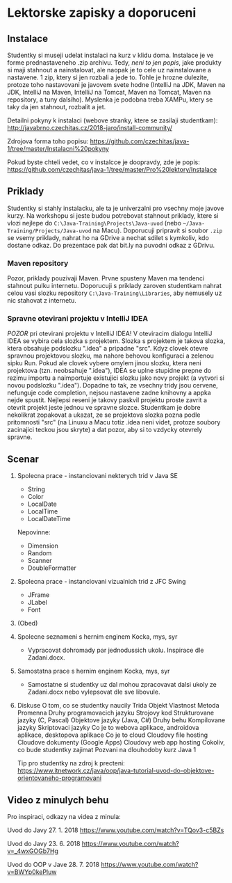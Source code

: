 Lektorske zapisky a doporuceni
==============================

Instalace
---------

Studentky si museji udelat instalaci na kurz v klidu doma. Instalace je ve forme prednastaveneho .zip archivu. Tedy, *neni to jen popis*, jake produkty si maji stahnout a nainstalovat, ale naopak je to cele uz nainstalovane a nastavene. 1 zip, ktery si jen rozbali a jede to. Tohle je hrozne dulezite, protoze toho nastavovani je javovem svete hodne (IntelliJ na JDK, Maven na JDK, IntelliJ na Maven, IntelliJ na Tomcat, Maven na Tomcat, Maven na repository, a tuny dalsiho).
Myslenka je podobna treba XAMPu, ktery se taky da jen stahnout, rozbalit a jet.

Detailni pokyny k instalaci (webove stranky, ktere se zasilaji studentkam):
http://javabrno.czechitas.cz/2018-jaro/install-community/

Zdrojova forma toho popisu:
https://github.com/czechitas/java-1/tree/master/Instalacni%20pokyny

Pokud byste chteli vedet, co v instalcce je doopravdy, zde je popis:
https://github.com/czechitas/java-1/tree/master/Pro%20lektory/Instalace



Priklady
--------

Studentky si stahly instalacku, ale ta je univerzalni pro vsechny moje javove kurzy.
Na workshopu si jeste budou potrebovat stahnout priklady, ktere si vlozi nejlepe do `C:\Java-Training\Projects\Java-uvod` (nebo `~/Java-Training/Projects/Java-uvod` na Macu).
Doporucuji pripravit si soubor `.zip` se vsemy priklady, nahrat ho na GDrive a nechat sdilet s kymkoliv, kdo dostane odkaz. Do prezentace pak dat bit.ly na puvodni odkaz z GDrivu.


### Maven repository

Pozor, priklady pouzivaji Maven. Prvne spusteny Maven ma tendenci stahnout pulku internetu. Doporucuji s priklady zaroven studentkam nahrat celou vasi slozku repository `C:\Java-Training\Libraries`, aby nemusely uz nic stahovat z internetu.


### Spravne otevirani projektu v IntelliJ IDEA

*POZOR* pri otevirani projektu v IntelliJ IDEA! V oteviracim dialogu IntelliJ IDEA se vybira cela slozka s projektem. Slozka s projektem je takova slozka, ktera obsahuje podslozku ".idea" a pripadne "src". Kdyz clovek otevre spravnou projektovou slozku, ma nahore behovou konfiguraci a zelenou sipku Run. Pokud ale clovek vybere omylem jinou slozku, ktera neni projektova (tzn. neobsahuje ".idea"), IDEA se uplne stupidne prepne do rezimu importu a naimportuje existujici slozku jako novy projekt (a vytvori si novou podslozku ".idea"). Dopadne to tak, ze vsechny tridy jsou cervene, nefunguje code completion, nejsou nastavene zadne knihovny a appka nejde spustit. Nejlepsi reseni je takovy paskvil projektu proste zavrit a otevrit projekt jeste jednou ve spravne slozce.
Studentkam je dobre nekolikrat zopakovat a ukazat, ze se projektova slozka pozna podle pritomnosti "src" (na Linuxu a Macu totiz .idea neni videt, protoze soubory zacinajici teckou jsou skryte) a dat pozor, aby si to vzdycky otevrely spravne.



Scenar
------

1. Spolecna prace - instanciovani nekterych trid v Java SE
    - String
    - Color
    - LocalDate
    - LocalTime
    - LocalDateTime
    
    Nepovinne:
    - Dimension
    - Random
    - Scanner
    - DoubleFormatter

2. Spolecna prace - instanciovani vizualnich trid z JFC Swing
    - JFrame
    - JLabel
    - Font

3. (Obed)

4. Spolecne seznameni s hernim enginem Kocka, mys, syr
    - Vypracovat dohromady par jednodussich ukolu. Inspirace dle Zadani.docx.

5. Samostatna prace s hernim enginem Kocka, mys, syr
    - Samostatne si studentky uz dal mohou zpracovavat dalsi ukoly ze Zadani.docx
      nebo vylepsovat dle sve libovule.

6. Diskuse
    O tom, co se studentky naucily
        Trida
        Objekt
            Vlastnost
            Metoda
        Promenna
    Druhy programovacich jazyku
        Strojovy kod
        Strukturovane jazyky (C, Pascal)
        Objektove jazyky (Java, C#)
    Druhy behu
        Kompilovane jazyky
        Skriptovaci jazyky
    Co je to webova aplikace, androidova aplikace, desktopova aplikace
    Co je to cloud
        Cloudovy file hosting
        Cloudove dokumenty (Google Apps)
        Cloudovy web app hosting
    Cokoliv, co bude studentky zajimat
    Pozvani na dlouhodoby kurz Java 1

    Tip pro studentky na zdroj k precteni:
    https://www.itnetwork.cz/java/oop/java-tutorial-uvod-do-objektove-orientovaneho-programovani



Video z minulych behu
---------------------

Pro inspiraci, odkazy na videa z minula:

Uvod do Javy 27. 1. 2018
https://www.youtube.com/watch?v=TQov3-c5BZs

Uvod do Javy 23. 6. 2018
https://www.youtube.com/watch?v=_4wxGOGb7Hg

Uvod do OOP v Jave 28. 7. 2018
https://www.youtube.com/watch?v=BWYp0kePluw
